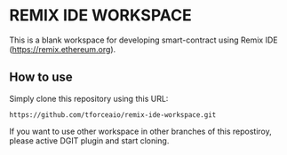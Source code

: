 # REMIX IDE WORKSPACE

This is a blank workspace for developing smart-contract using Remix IDE (<https://remix.ethereum.org>).

## How to use

Simply clone this repository using this URL:

```text
https://github.com/tforceaio/remix-ide-workspace.git
```

If you want to use other workspace in other branches of this repostiroy, please active DGIT plugin and start cloning.
